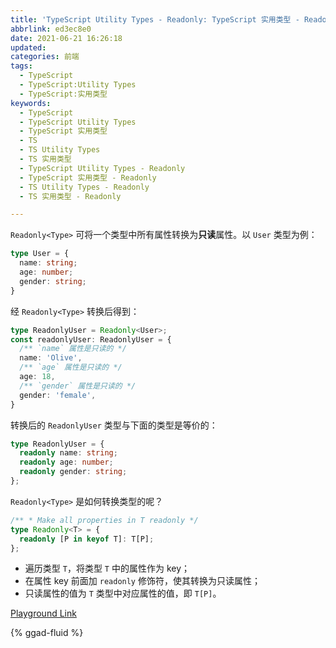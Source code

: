 ```yaml
---
title: 'TypeScript Utility Types - Readonly: TypeScript 实用类型 - Readonly'
abbrlink: ed3ec8e0
date: 2021-06-21 16:26:18
updated:
categories: 前端
tags:
  - TypeScript
  - TypeScript:Utility Types
  - TypeScript:实用类型
keywords:
  - TypeScript
  - TypeScript Utility Types
  - TypeScript 实用类型
  - TS
  - TS Utility Types
  - TS 实用类型
  - TypeScript Utility Types - Readonly
  - TypeScript 实用类型 - Readonly
  - TS Utility Types - Readonly
  - TS 实用类型 - Readonly

---
```


`Readonly<Type>` 可将一个类型中所有属性转换为**只读**属性。以 `User` 类型为例：

```typescript
type User = {
  name: string;
  age: number;
  gender: string;
}
```

<!-- more -->

经 `Readonly<Type>` 转换后得到：

```typescript
type ReadonlyUser = Readonly<User>;
const readonlyUser: ReadonlyUser = {
  /** `name` 属性是只读的 */
  name: 'Olive',
  /** `age` 属性是只读的 */
  age: 18,
  /** `gender` 属性是只读的 */
  gender: 'female',
}
```

转换后的 `ReadonlyUser` 类型与下面的类型是等价的：

```typescript
type ReadonlyUser = {
  readonly name: string;
  readonly age: number;
  readonly gender: string;
};
```

`Readonly<Type>` 是如何转换类型的呢？

```typescript
/** * Make all properties in T readonly */
type Readonly<T> = {
  readonly [P in keyof T]: T[P];
};
```

- 遍历类型 `T`，将类型 `T` 中的属性作为 key；
- 在属性 key 前面加 `readonly` 修饰符，使其转换为只读属性；
- 只读属性的值为 `T` 类型中对应属性的值，即 `T[P]`。

[Playground Link](https://www.typescriptlang.org/zh/play?#code/C4TwDgpgBAqgzhATlAvFA3gKCjqA7AQwFsIAuKOYRASzwHMBubXAus-AVyICMkncobPABMk5SjXpMAvpkyhIUAEoQCwgPZ4ANiHhJUy1Ru0gAPHsQA+JpgDGmylERHNOi+RVrXuhMjRYBAHoAKmCoAANCEnCoQD0dQHIDQHozQCvlQG-owBC3KGDA5hwo9gByAHktagA3CAKAGlyoELDw1ggYhJSMrJyBJvIARgAOGqDQiKFRRBaktMzs2tGxKAKAMwgiAi1KmtlMQMCoQFPowFmTQB15QFg5QGqIwEFFQA7owBh-wAO1QC45COcvEwsYwFo5bd3MyOJmuLxQBPumdADbxgCNjB6hNKhBKAIAZvs8XG9fJ90oABI0AkOYJQC-CW10giXsY3L4AHT5AwFABSBFsAGsCgwgA)

{% ggad-fluid %}
